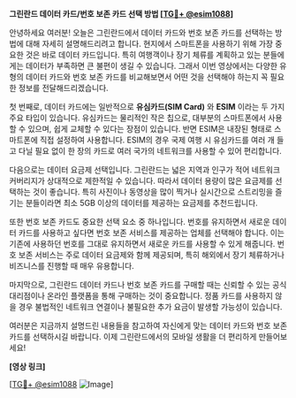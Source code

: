 **그린란드 데이터 카드/번호 보존 카드 선택 방법 [[TG💪+ @esim1088](https://t.me/s/esim1088)]**

안녕하세요 여러분! 오늘은 그린란드에서 데이터 카드와 번호 보존 카드를 선택하는 방법에 대해 자세히 설명해드리려고 합니다. 현지에서 스마트폰을 사용하기 위해 가장 중요한 것은 바로 데이터 카드입니다. 특히 여행객이나 장기 체류를 계획하고 있는 분들에게는 데이터가 부족하면 큰 불편이 생길 수 있습니다. 그래서 이번 영상에서는 다양한 유형의 데이터 카드와 번호 보존 카드를 비교해보면서 어떤 것을 선택해야 하는지 꼭 필요한 정보를 전달해드리겠습니다.

첫 번째로, 데이터 카드에는 일반적으로 **유심카드(SIM Card)** 와 **ESIM** 이라는 두 가지 주요 타입이 있습니다. 유심카드는 물리적인 작은 칩으로, 대부분의 스마트폰에서 사용할 수 있으며, 쉽게 교체할 수 있다는 장점이 있습니다. 반면 ESIM은 내장된 형태로 스마트폰에 직접 설정하여 사용합니다. ESIM의 경우 국제 여행 시 유심카드를 여러 개 들고 다닐 필요 없이 한 장의 카드로 여러 국가의 네트워크를 사용할 수 있어 편리합니다.

다음으로는 데이터 요금제 선택입니다. 그린란드는 넓은 지역과 인구가 적어 네트워크 커버리지가 상대적으로 제한적일 수 있습니다. 따라서 데이터 용량이 많은 요금제를 선택하는 것이 좋습니다. 특히 사진이나 동영상을 많이 찍거나 실시간으로 스트리밍을 즐기는 분들이라면 최소 5GB 이상의 데이터를 제공하는 요금제를 추천드립니다.

또한 번호 보존 카드도 중요한 선택 요소 중 하나입니다. 번호를 유지하면서 새로운 데이터 카드를 사용하고 싶다면 번호 보존 서비스를 제공하는 업체를 선택해야 합니다. 이는 기존에 사용하던 번호를 그대로 유지하면서 새로운 카드를 사용할 수 있게 해줍니다. 번호 보존 서비스는 주로 데이터 요금제와 함께 제공되며, 특히 해외에서 장기 체류하거나 비즈니스를 진행할 때 매우 유용합니다.

마지막으로, 그린란드 데이터 카드나 번호 보존 카드를 구매할 때는 신뢰할 수 있는 공식 대리점이나 온라인 플랫폼을 통해 구매하는 것이 중요합니다. 정품 카드를 사용하지 않을 경우 불법적인 네트워크 연결이나 불필요한 추가 요금이 발생할 가능성이 있습니다.

여러분은 지금까지 설명드린 내용들을 참고하여 자신에게 맞는 데이터 카드와 번호 보존 카드를 선택하시길 바랍니다. 이제 그린란드에서의 모바일 생활을 더 편리하게 만들어보세요!

**[영상 링크]**

[[TG💪+ @esim1088](https://t.me/s/esim1088) ![Image](https://i.postimg.cc/Y0z9fWf4/image.png)]